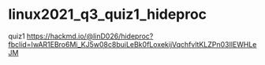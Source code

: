# linux2021_q3_quiz1_hideproc
quiz1 https://hackmd.io/@linD026/hideproc?fbclid=IwAR1EBro6Mi_KJ5w08c8buiLeBk0fLoxekijVqchfvltKLZPn03IlEWHLeJM

